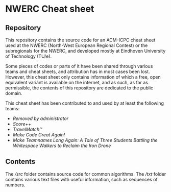 # NWERC Cheat sheet

## Repository

This repository contains the source code for an ACM-ICPC cheat sheet used at the NWERC (North-West European Regional Contest) or the subregionals for the NWERC, and developed mostly at Eindhoven University of Technology (TU/e).

Some pieces of codes or parts of it have been shared through various teams and cheat sheets, and attribution has in most cases been lost. However, this cheat sheet only contains information of which a free, open equivalent variant is available on the internet, and as such, as far as permissible, the contents of this repository are dedicated to the public domain.

This cheat sheet has been contributed to and used by at least the following teams:

- *Removed by administrator*
- *Score++*
- *TravelMatch™*
- *Make Code Great Again!*
- *Make Teamnames Long Again: A Tale of Three Students Battling the Whitespace Walkers to Reclaim the Iron Drone*

## Contents

The */src* folder contains source code for common algorithms. The */txt* folder contains various text files with useful information, such as sequences of numbers.
